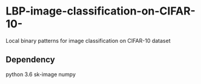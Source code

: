 # LBP-image-classification-on-CIFAR-10-
Local binary patterns for image classification on CIFAR-10 dataset

## Dependency
python 3.6
sk-image
numpy
